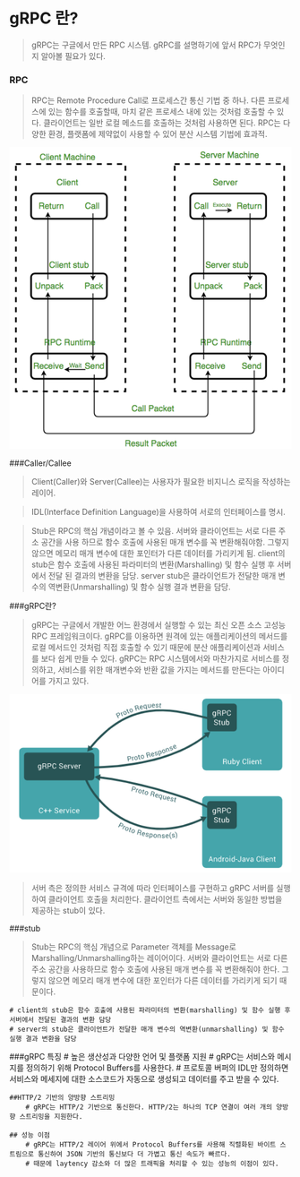 # gRPC 란?
> gRPC는 구글에서 만든 RPC 시스템. gRPC를 설명하기에 앞서 RPC가 무엇인지 알아볼 필요가 있다.


### RPC
> RPC는 Remote Procedure Call로 프로세스간 통신 기법 중 하나. 다른 프로세스에 있는 함수를 호출할때, 마치 같은 프로세스 내에 있는 것처럼 호출할 수 있다. 
> 클라이언트는 일반 로컬 메소드를 호출하는 것처럼 사용하면 된다. RPC는 다양한 환경, 플랫폼에 제약없이 사용할 수 있어 분산 시스템 기법에 효과적.

![img](https://github.com/jj3031/TIL/blob/main/IMG/RPC.png?type=w2)


###Caller/Callee
>Client(Caller)와 Server(Callee)는 사용자가 필요한 비지니스 로직을 작성하는 레이어.


>IDL(Interface Definition Language)을 사용하여 서로의 인터페이스를 명시.

>Stub은 RPC의 핵심 개념이라고 볼 수 있음. 
>서버와 클라이언트는 서로 다른 주소 공간을 사용 하므로 함수 호출에 사용된 매개 변수를 꼭 변환해줘야함. 
>그렇지 않으면 메모리 매개 변수에 대한 포인터가 다른 데이터를 가리키게 됨.
>client의 stub은 함수 호출에 사용된 파라미터의 변환(Marshalling) 및 함수 실행 후 서버에서 전달 된 결과의 변환을 담당.
>server stub은 클라이언트가 전달한 매개 변수의 역변환(Unmarshalling) 및 함수 실행 결과 변환을 담당.


###gRPC란?
>gRPC는 구글에서 개발한 어느 환경에서 실행할 수 있는 최신 오픈 소스 고성능 RPC 프레임워크이다.
>gRPC를 이용하면 원격에 있는 애플리케이션의 메서드를 로컬 메서드인 것처럼 직접 호출할 수 있기 때문에 분산 애플리케이션과 서비스를 보다 쉽게 만들 수 있다.
>gRPC는 RPC 시스템에서와 마찬가지로 서비스를 정의하고, 서비스를 위한 매개변수와 반환 값을 가지는 메서드를 만든다는 아이디어를 가지고 있다.

![img](https://github.com/jj3031/TIL/blob/main/IMG/gRPC.png?type=w2)

>서버 측은 정의한 서비스 규격에 따라 인터페이스를 구현하고 gRPC 서버를 실행하여 클라이언트 호출을 처리한다. 클라이언트 측에서는 서버와 동일한 방법을 제공하는 stub이 있다.

###stub

>Stub는 RPC의 핵심 개념으로 Parameter 객체를 Message로 Marshalling/Unmarshalling하는 레이어이다.
>서버와 클라이언트는 서로 다른 주소 공간을 사용하므로 함수 호출에 사용된 매개 변수를 꼭 변환해줘야 한다.
>그렇지 않으면 메모리 매개 변수에 대한 포인터가 다른 데이터를 가리키게 되기 때문이다.

	# client의 stub은 함수 호출에 사용된 파라미터의 변환(marshalling) 및 함수 실행 후 서버에서 전달된 결과의 변환 담당
	# server의 stub은 클라이언트가 전달한 매개 변수의 역변환(unmarshalling) 및 함수 실행 결과 변환을 담당
	
###gRPC 특징
	# 높은 생산성과 다양한 언어 및 플랫폼 지원
	# gRPC는 서비스와 메시지를 정의하기 위해 Protocol Buffers를 사용한다. 
	# 프로토콜 버퍼의 IDL만 정의하면 서비스와 메세지에 대한 소스코드가 자동으로 생성되고 데이터를 주고 받을 수 있다.

	##HTTP/2 기반의 양방향 스트리밍
		# gRPC는 HTTP/2 기반으로 통신한다. HTTP/2는 하나의 TCP 연결이 여러 개의 양방향 스트리밍을 지원한다.

	## 성능 이점
		# gRPC는 HTTP/2 레이어 위에서 Protocol Buffers를 사용해 직렬화된 바이트 스트림으로 통신하여 JSON 기반의 통신보다 더 가볍고 통신 속도가 빠르다. 
		# 때문에 laytency 감소와 더 많은 트래픽을 처리할 수 있는 성능의 이점이 있다.
